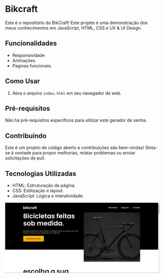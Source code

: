 # Bikcraft

Este é o repositório do BikCraft!  Este projeto é uma demonstração dos meus conhecimentos em JavaScript, HTML, CSS e UX & UI Design.

## Funcionalidades

- Responsividade
- Animações.
- Paginas funcionais.

## Como Usar

1. Abra o arquivo `index.html` em seu navegador da web.

## Pré-requisitos

Não há pré-requisitos específicos para utilizar este gerador de senha.

## Contribuindo

Este é um projeto de código aberto e contribuições são bem-vindas! Sinta-se à vontade para propor melhorias, relatar problemas ou enviar solicitações de pull.

## Tecnologias Utilizadas

- HTML: Estruturação da página.
- CSS: Estilização e layout.
- JavaScript: Lógica e interatividade.
  
![foto](https://github.com/RhyanVictoor/Bik-Craft/blob/main/img/Captura%20de%20tela%202024-08-05%20191004.png?raw=true)
